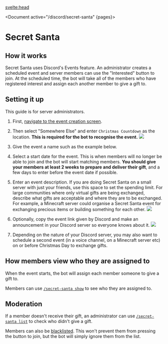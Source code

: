<script>
	import Document from '../../components/Document.svelte';
	// import Warning from '../../components/Admonitions/Warning.svelte';
	import { getContext } from 'svelte';

	let pages = getContext('pages');
</script>

<svelte:head>

<title>Secret Santa • Christmas Countdown</title>
<meta name="title" content="Secret Santa • Christmas Countdown" />
<meta name="og:title" content="Secret Santa • Christmas Countdown" />
<meta name="twitter:title" content="Secret Santa • Christmas Countdown" />
<meta
		name="description"
		content="Use the Christmas Countdown bot for Discord's Secret Santa feature to organise your gift exchange."
	/>
<meta
		name="og:description"
		content="Use the Christmas Countdown bot for Discord's Secret Santa feature to organise your gift exchange."
	/>
<meta
		name="twitter:description"
		content="Use the Christmas Countdown bot for Discord's Secret Santa feature to organise your gift exchange."
	/>
</svelte:head>

<Document active="/discord/secret-santa" {pages}>

# Secret Santa

## How it works

Secret Santa uses Discord's Events feature.
An administrator creates a scheduled event and server members can use the "Interested" button to join.
At the scheduled time, the bot will take all of the members who have registered interest and assign each another member to give a gift to.

## Setting it up

This guide is for server administrators.

1. First, [navigate to the event creation screen](https://static.eartharoid.me/sharex/21/11/DiscordPTB_22S13DlCJS.png).

2. Then select "Somewhere Else" and enter `Christmas Countdown` as the location. **This is required for the bot to recognise the event.**
![](https://static.eartharoid.me/sharex/21/11/qRjD13f1xx.png)

3. Give the event a name such as the example below.

4. Select a start date for the event. This is when members will no longer be able to join and the bot will start matching members. **You should give your members at least 2 weeks to prepare and deliver their gift**, and a few days to enter before the event date if possible.

5. Enter an event description. If you are doing Secret Santa on a small server with just your friends, use this space to set the spending limit.
For large communities where only virtual gifts are being exchanged, describe what gifts are acceptable and where they are to be exchanged.
For example, a Minecraft server could organise a Secret Santa event for exchanging precious items or building something for each other.
![](https://static.eartharoid.me/sharex/21/11/DiscordPTB_7tLCMzy5ho.png)

6. Optionally, copy the event link given by Discord and make an announcement in your Discord server so everyone knows about it.
![](https://static.eartharoid.me/sharex/21/11/DiscordPTB_2yiQDHklZH.png)

7. Depending on the nature of your Discord server, you may also want to schedule a second event (in a voice channel, on a Minecraft server etc) on or before Christmas Day to exchange gifts.

## How members view who they are assigned to

When the event starts, the bot will assign each member someone to give a gift to.

Members can use [`/secret-santa show`](/discord/commands#secret-santa-show) to see who they are assigned to.

## Moderation

If a member doesn't receive their gift, an administrator can use [`/secret-santa list`](/discord/commands#secret-santa-list) to check who didn't give a gift.

Members can also be [blacklisted](/discord/commands#secret-santa-blacklist). This won't prevent them from pressing the button to join, but the bot will simply ignore them from the list.

</Document>
